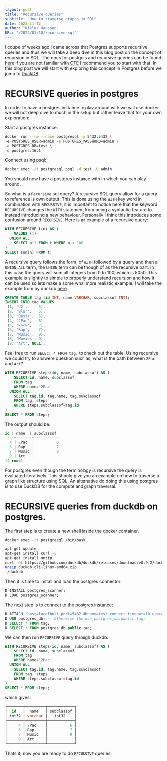 ```yaml
---
layout: post
title: "Recursive queries"
subtitle: "How to traverse graphs in SQL"
date: 2023-11-12
author: "Niklas Hansson"
URL: "/2024/01/10/recursive-sql"
---
```


I coupe of weeks ago I came across that Postgres supports recursive queries and thus we will take a deep dive in this blog post on the concept of recursion in SQL. The docs for postgres and recursive queries can be found [here](https://www.postgresql.org/docs/current/queries-with.html#QUERIES-WITH-RECURSIVE) if you are not familiar with [CTE](https://www.postgresql.org/docs/current/queries-with.html) I recommend you to start with that. In this blog post we will start with exploring this concept in Postgres before we jump to [DuckDB](https://duckdb.org/).

# RECURSIVE queries in postgres

In order to have a postgres instance to play around with we will use docker, we will not deep dive to much in the setup but rather leave that for your own exploration: 


Start a postgres instance: 

```bash
docker run --rm --name postgresql -p 5432:5432 \
-e POSTGRES_USER=admin -e POSTGRES_PASSWORD=admin \
-e POSTGRES_DB=test \
-d postgres:16.1
```

Connect using psql:

```bash
docker exec -it postgresql psql -d test -U admin
```

You should now have a postgres instance with in which you can play around. 

So what is a `Recursive` sql query? A recursive SQL query allow for a query to reference is own output. This is done using the `WITH` key word in combination with `RECURSIVE`, it is important to notice here that the keyword `RECURSIVE` changes the `WITH` statement from being a syntactic feature to instead introducing a new behaviour. Personally I think this introduces some confusion around `RECURSIVE`. Here is an example of a recursive query: 

```SQL
WITH RECURSIVE t(n) AS (
    VALUES (1)
  UNION ALL
    SELECT n+1 FROM t WHERE n < 100
)
SELECT sum(n) FROM t;
```

A recursive query follows the form, of `WITH` followed by a query and then a `UNION ALL` term, the `UNION` term can be though of as the recursive part. In this case the query will sum all integers from 0 to 100, which is 5050. This example is slightly to simple to properly understand recursion and how it can be used so lets make a some what more realistic example. I will take the example from by duckdb [here](https://duckdb.org/docs/sql/query_syntax/with.html#recursive-ctes). 

```SQL
CREATE TABLE tag (id INT, name VARCHAR, subclassof INT);
INSERT INTO tag VALUES
 (1, 'U2',     5),
 (2, 'Blur',   5),
 (3, 'Oasis',  5),
 (4, '2Pac',   6),
 (5, 'Rock',   7),
 (6, 'Rap',    7),
 (7, 'Music',  9),
 (8, 'Movies', 9),
 (9, 'Art', NULL);
```

Feel free to run `SELECT * FROM tag;` to check out the table. Using recursive we could try to answere question such as, what is the path between `2Pac` and `Art`?

```SQL
WITH RECURSIVE steps(id, name, subclassof) AS (
    SELECT id, name, subclassof 
    FROM tag
    WHERE name='2Pac'
  UNION ALL
    SELECT tag.id, tag.name, tag.subclassof
    FROM tag, steps
    WHERE steps.subclassof=tag.id
)
SELECT * FROM steps;
```

The output should be:

```sql
id | name  | subclassof
----+-------+------------
  4 | 2Pac  |          6
  6 | Rap   |          7
  7 | Music |          9
  9 | Art   |
(4 rows)
```

For postgres even though the terminology is recursive the query is evaluated iteratively. This should give you an example on how to traverse a graph like structure using SQL. An alternative do doing this using postgres is to use DuckDB for the compute and graph traversal. 


# RECURSIVE queries from duckdb on postgres. 


The first step is to create a new shell inside the docker container. 

```bash
docker exec -it postgresql /bin/bash
```

```bash
apt-get update
apt-get install curl -y
apt-get install unzip
curl -OL https://github.com/duckdb/duckdb/releases/download/v0.9.2/duckdb_cli-linux-amd64.zip
unzip duckdb_cli-linux-amd64.zip
./duckdb
```

Then it is time to install and load the postgres connector: 

```SQL
D INSTALL postgres_scanner;
D LOAD postgres_scanner;
```

The next step is to connect to the postgres instance: 

```SQL
D ATTACH 'host=localhost port=5432 dbname=test connect_timeout=10 user=admin password=admin' AS postgres_db (TYPE postgres);
D USE postgres_db; -- Otherwise the use postgres_db.public.tag;
D SELECT * FROM tag;
D SELECT * FROM postgres_db.public.tag;
```


We can then run `RECURSIVE` query through duckdb: 


```SQL
WITH RECURSIVE steps(id, name, subclassof) AS (
    SELECT id, name, subclassof 
    FROM tag
    WHERE name='2Pac'
  UNION ALL
    SELECT tag.id, tag.name, tag.subclassof
    FROM tag, steps
    WHERE steps.subclassof=tag.id
)
SELECT * FROM steps;
```

which gives: 

```SQL
┌───────┬─────────┬────────────┐
│  id   │  name   │ subclassof │
│ int32 │ varchar │   int32    │
├───────┼─────────┼────────────┤
│     4 │ 2Pac    │          6 │
│     6 │ Rap     │          7 │
│     7 │ Music   │          9 │
│     9 │ Art     │            │
└───────┴─────────┴────────────┘
```


Thats it, now you are ready to do `RECURSIVE` queries. 
